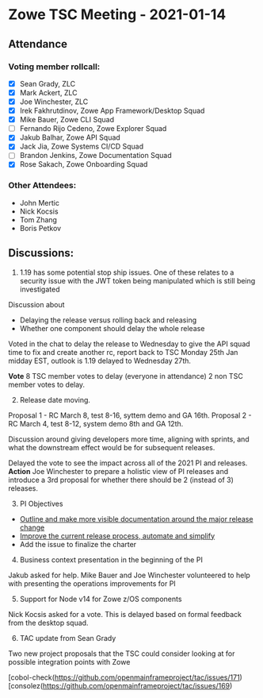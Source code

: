 # Zowe TSC Meeting - 2021-01-14


## **Attendance**


### Voting member rollcall:

*   [X] Sean Grady, ZLC	
*   [X] Mark Ackert, ZLC	
*   [X] Joe Winchester, ZLC
*   [X] Irek Fakhrutdinov, Zowe App Framework/Desktop Squad	
*   [X] Mike Bauer, Zowe CLI Squad	
*   [ ] Fernando Rijo Cedeno, Zowe Explorer Squad	
*   [X] Jakub Balhar, Zowe API Squad	
*   [X] Jack Jia, Zowe Systems CI/CD Squad	
*   [ ] Brandon Jenkins, Zowe Documentation Squad	
*   [X] Rose Sakach, Zowe Onboarding Squad

### Other Attendees:

* John Mertic
* Nick Kocsis
* Tom Zhang
* Boris Petkov

## Discussions:

1. 1.19 has some potential stop ship issues.  One of these relates to a security issue with the JWT token being manipulated which is still being investigated

Discussion about 
- Delaying the release versus rolling back and releasing
- Whether one component should delay the whole release

Voted in the chat to delay the release to Wednesday to give the API squad time to fix and create another rc, report back to TSC Monday 25th Jan midday EST, outlook is 1.19 delayed to Wednesday 27th.

**Vote** 
8 TSC member votes to delay (everyone in attendance)
2 non TSC member votes to delay.

2. Release date moving.  

Proposal 1 - RC March 8,  test 8-16,  syttem demo and GA 16th.
Proposal 2 - RC March 4,  test 8-12,  system demo 8th and GA 12th.

Discussion around giving developers more time, aligning with sprints, and what the downstream effect would be for subsequent releases.

Delayed the vote to see the impact across all of the 2021 PI and releases.
**Action** Joe Winchester to prepare a holistic view of PI releases and introduce a 3rd proposal for whether there should be 2 (instead of 3) releases.

3. PI Objectives

- [Outline and make more visible documentation around the major release change](https://github.com/zowe/community/issues/924)
- [Improve the current release process, automate and simplify](https://github.com/zowe/community/issues/915)
- Add the issue to finalize the charter

4. Business context presentation in the beginning of the PI

Jakub asked for help.  Mike Bauer and Joe Winchester volunteered to help with presenting the operations improvements for PI

5. Support for Node v14 for Zowe z/OS components

Nick Kocsis asked for a vote.  This is delayed based on formal feedback from the desktop squad.  

6. TAC update from Sean Grady

Two new project proposals that the TSC could consider looking at for possible integration points with Zowe

[cobol-check(https://github.com/openmainframeproject/tac/issues/171)
[consolez(https://github.com/openmainframeproject/tac/issues/169)

